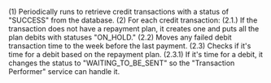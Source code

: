 (1) Periodically runs to retrieve credit transactions with a status of "SUCCESS" from the database.
(2) For each credit transaction:
	(2.1.) If the transaction does not have a repayment plan, it creates one and puts all the plan debits with statuses "ON_HOLD."
	(2.2) Moves any failed debit transaction time to the week before the last payment.
	(2.3) Checks if it's time for a debit based on the repayment plan.
		(2.3.1) If it's time for a debit, it changes the status to "WAITING_TO_BE_SENT" so the "Transaction Performer" service can handle it.